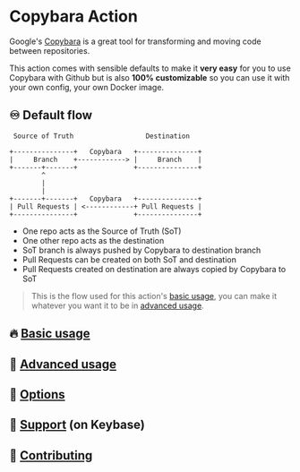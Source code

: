 # Copybara Action

Google's [Copybara](https://github.com/google/copybara) is a great tool for transforming and moving code between repositories.

This action comes with sensible defaults to make it **very easy** for you to use Copybara with Github but is also **100% customizable** so you can use it with your own config, your own Docker image.

## ♾️ Default flow

```text
 Source of Truth                  Destination

+---------------+   Copybara   +---------------+
|     Branch    +------------> |     Branch    |
+-------+-------+              +---------------+
        ^
        |
        |
+-------+-------+   Copybara   +---------------+
| Pull Requests | <------------+ Pull Requests |
+---------------+              +---------------+
```

- One repo acts as the Source of Truth (SoT)
- One other repo acts as the destination
- SoT branch is always pushed by Copybara to destination branch
- Pull Requests can be created on both SoT and destination
- Pull Requests created on destination are always copied by Copybara to SoT

> This is the flow used for this action's [basic usage](basic-usage.md), you can make it whatever you want it to be in [advanced usage](advanced-usage.md).

## 🔥 [Basic usage](basic-usage.md)

## 🧨 [Advanced usage](advanced-usage.md)

## 🔘 [Options](options.md)

## 💬 [Support](https://keybase.io/team/olivr) (on Keybase)

## 💚 [Contributing](CONTRIBUTING.md)
